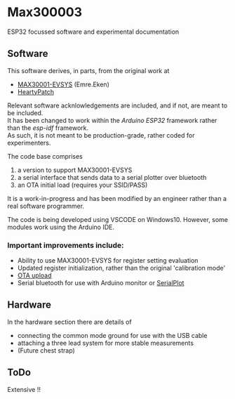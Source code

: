 # Max300003  
ESP32 focussed software and experimental documentation  

## Software  
This software derives, in parts, from the original work at  
* [MAX30001-EVSYS](https://os.mbed.com/teams/MaximIntegrated/code/MAX30001-MAX32630FTHR-ECG-Bioz-EVKIT/shortlog/)  (Emre.Eken)   
* [HeartyPatch](https://github.com/patchinc/heartypatch)  
   
Relevant software acknlowledgements are included, and if not, are meant to be included.  
It has been changed to work within the *Arduino ESP32* framework rather than the _esp-idf_ framework.  
As such, it is not meant to be production-grade, rather coded for experimenters.  
  
The code base comprises  
1. a version to support MAX30001-EVSYS  
1. a serial interface that sends data to a serial plotter over bluetooth  
1. an OTA initial load (requires your SSID/PASS)   
  
It is a work-in-progress and has been modified by an engineer rather than a real software programmer.  

The code is being developed using VSCODE on Windows10. However, some modules work using the Arduino IDE.  
  
### Important improvements include: 
* Ability to use MAX30001-EVSYS for register setting evaluation  
* Updated register initialization, rather than the original 'calibration mode'  
* [OTA upload](https://lastminuteengineers.com/esp32-ota-updates-arduino-ide/)  
* Serial bluetooth for use with Arduino monitor or [SerialPlot](https://bitbucket.org/hyOzd/serialplot/src)  
  
## Hardware  
In the hardware section there are details of  
* connecting the common mode ground for use with the USB cable  
* attaching a three lead system for more stable measurements  
* (Future chest strap)  

## ToDo
Extensive !!  
